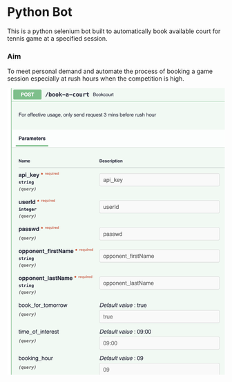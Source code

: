# Python Bot 
This is a python selenium bot built to automatically book available court for tennis game at a specified session.

### Aim 
To meet personal demand and automate the process of booking a game session especially at rush hours when the competition is high.


![API doc](bot.png)